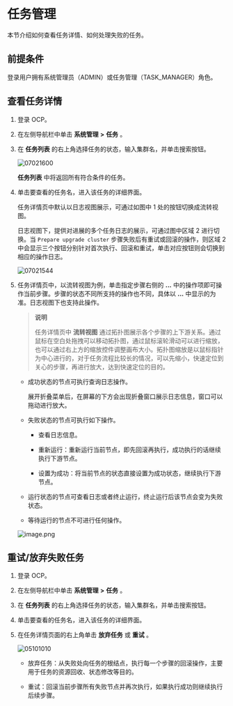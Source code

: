 # 任务管理

本节介绍如何查看任务详情、如何处理失败的任务。

## 前提条件

登录用户拥有系统管理员（ADMIN）或任务管理（TASK_MANAGER）角色。

## 查看任务详情

1. 登录 OCP。

2. 在左侧导航栏中单击 **系统管理** **\>** **任务** 。

3. 在 **任务列表** 的右上角选择任务的状态，输入集群名，并单击搜索按钮。

   ![07021600](https://help-static-aliyun-doc.aliyuncs.com/assets/img/zh-CN/3216555261/p291067.png)

   **任务列表** 中将返回所有符合条件的任务。

4. 单击要查看的任务名，进入该任务的详细界面。

   任务详情页中默认以日志视图展示，可通过如图中 1 处的按钮切换成流转视图。

   日志视图下，提供对进展的多个任务日志的展示，可通过图中区域 2 进行切换。当 `Prepare upgrade cluster` 步骤失败后有重试或回滚的操作，则区域 2 中会显示三个按钮分别针对首次执行、回滚和重试，单击对应按钮则会切换到相应的操作日志。

   ![07021544](https://help-static-aliyun-doc.aliyuncs.com/assets/img/zh-CN/3216555261/p291059.png)

5. 任务详情页中，以流转视图为例，单击指定步骤右侧的 **...** 中的操作项即可操作当前步骤。步骤的状态不同所支持的操作也不同，具体以 **...** 中显示的为准。日志视图下也支持此操作。

   > **说明**
   >
   > 任务详情页中 **流转视图** 通过拓扑图展示各个步骤的上下游关系。通过鼠标在空白处拖拽可以移动拓扑图，通过鼠标滚轮滑动可以进行缩放，也可以通过右上方的缩放控件调整画布大小。拓扑图缩放是以鼠标指针为中心进行的，对于任务流程比较长的情况，可以先缩小，快速定位到关心的步骤，再进行放大，达到快速定位的目的。

   * 成功状态的节点可执行查询日志操作。

     展开折叠菜单后，在屏幕的下方会出现折叠窗口展示日志信息，窗口可以拖动进行放大。

   * 失败状态的节点可执行如下操作。

     * 查看日志信息。

     * 重新运行：重新运行当前节点，即先回滚再执行，成功执行的话继续执行下游节点。

     * 设置为成功：将当前节点的状态直接设置为成功状态，继续执行下游节点。

   * 运行状态的节点可查看日志或者终止运行，终止运行后该节点会变为失败状态。

   * 等待运行的节点不可进行任何操作。

   ![image.png](https://help-static-aliyun-doc.aliyuncs.com/assets/img/zh-CN/1448190061/p168505.png "image.png")

## 重试/放弃失败任务

1. 登录 OCP。

2. 在左侧导航栏中单击 **系统管理** **\>** **任务** 。

3. 在 **任务列表** 的右上角选择任务的状态，输入集群名，并单击搜索按钮。

4. 单击要查看的任务名，进入该任务的详细界面。

5. 在任务详情页面的右上角单击 **放弃任务** 或 **重试** 。

   ![05101010](https://help-static-aliyun-doc.aliyuncs.com/assets/img/zh-CN/6761460261/p272014.png)

   * 放弃任务：从失败处向任务的根结点，执行每一个步骤的回滚操作，主要用于任务的资源回收、状态修改等目的。

   * 重试：回滚当前步骤所有失败节点并再次执行，如果执行成功则继续执行后续步骤。

